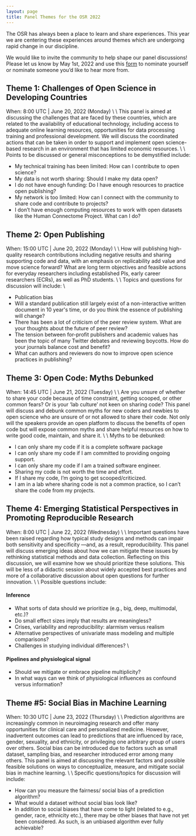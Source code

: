 ```yaml
---
layout: page
title: Panel Themes for the OSR 2022
---
```


The OSR has always been a place to learn and share experiences.
This year we are centering these experiences around themes which are undergoing rapid change in our discipline.

We would like to invite the community to help shape our panel discussions! Please let us know by May 1st, 2022 and use this [form](https://forms.office.com/r/e4UmLWYaT6) to nominate yourself or nominate someone you’d like to hear more from. 

## Theme 1: Challenges of Open Science in Developing Countries
When: 8:00 UTC | June 20, 2022 (Monday) \\
\\
This panel is aimed at discussing the challenges that are faced by these countries, which are related to the availability of educational technology, including access to adequate online learning resources, opportunities for data processing training and professional development. We will discuss the coordinated actions that can be taken in order to support and implement open science-based research in an environment that has limited economic resources.  \\
\\
Points to be discussed or general misconceptions to be demystified include: 
* My technical training has been limited: How can I contribute to open science? 
* My data is not worth sharing: Should I make my data open? 
* I do not have enough funding: Do I have enough resources to practice open publishing? 
* My network is too limited: How can I connect with the community to share code and contribute to projects?  
* I don’t have enough computing resources to work with open datasets like the Human Connectome Project. What can I do? 


## Theme 2: Open Publishing
When: 15:00 UTC | June 20, 2022 (Monday) \\
\\
How will publishing high-quality research contributions including negative results and sharing supporting code and data, with an emphasis on replicability add value and move science forward? What are long term objectives and feasible actions for everyday researchers including established PIs, early career researchers (ECRs), as well as PhD students. \\
\\
Topics and questions for discussion will include: \\
* Publication bias 
* Will a standard publication still largely exist of a non-interactive written document in 10 year's time, or do you think the essence of publishing will change? 
* There has been a lot of criticism of the peer review system. What are your thoughts about the future of peer review? 
* The tension between for-profit publishers and academic values has been the topic of many Twitter debates and reviewing boycotts. How do your journals balance cost and benefit? 
* What can authors and reviewers do now to improve open science practices in publishing? 


## Theme 3: Open Code: Myths Debunked
When: 14:45 UTC | June 21, 2022 (Tuesday) \\
\\
Are you unsure of whether to share your code because of time constraint, getting scooped, or other common fears? Or is your ‘lab culture’ not keen on sharing code? This panel will discuss and debunk common myths for new coders and newbies to open science who are unsure of or not allowed to share their code. Not only will the speakers provide an open platform to discuss the benefits of open code but will expose common myths and share helpful resources on how to write good code, maintain, and share it.  \\
\\
Myths to be debunked: 
* I can only share my code if it is a complete software package  
* I can only share my code if I am committed to providing ongoing support. 
* I can only share my code if I am a trained software engineer. 
* Sharing my code is not worth the time and effort. 
* If I share my code, I’m going to get scooped/criticized. 
* I am in a lab where sharing code is not a common practice, so I can’t share the code from my projects. 

## Theme 4: Emerging Statistical Perspectives in Promoting Reproducible Research 
When: 8:00 UTC | June 22, 2022 (Wednesday) \\
\\
Important questions have been raised regarding how typical study designs and methods can impair both sensitivity and specificity —and, as a result, reproducibility. This panel will discuss emerging ideas about how we can mitigate these issues by rethinking statistical methods and data collection. Reflecting on this discussion, we will examine how we should prioritize these solutions. This will be less of a didactic session about widely accepted best practices and more of a collaborative discussion about open questions for further innovation. \\
\\
Possible questions include: 
#### Inference 
* What sorts of data should we prioritize (e.g., big, deep, multimodal, etc.)? 
* Do small effect sizes imply that results are meaningless? 
* Crises, variability and reproducibility: alarmism versus realism 
* Alternative perspectives of univariate mass modeling and multiple comparisons? 
* Challenges in studying individual differences? 
\\
#### Pipelines and physiological signal 
* Should we mitigate or embrace pipeline multiplicity? 
* In what ways can we think of physiological influences as confound versus information? 

## Theme #5: Social Bias in Machine Learning  
When: 10:30 UTC | June 23, 2022 (Thursday) \\
\\
Prediction algorithms are increasingly common in neuroimaging research and offer many opportunities for clinical care and personalized medicine. However, inadvertent outcomes can lead to predictions that are influenced by race, gender, sexuality, and ethnicity, or privileging one arbitrary group of users over others. Social bias can be introduced due to factors such as small dataset, sampling bias, and researcher introduced error among many others. This panel is aimed at discussing the relevant factors and possible feasible solutions on ways to conceptualize, measure, and mitigate social bias in machine learning. \\ 
\\
Specific questions/topics for discussion will include: 
* How can you measure the fairness/ social bias of a prediction algorithm? 
* What would a dataset without social bias look like? 
* In addition to social biases that have come to light (related to e.g., gender, race, ethnicity etc.), there may be other biases that have not yet been considered. As such, is an unbiased algorithm ever fully achievable? 
